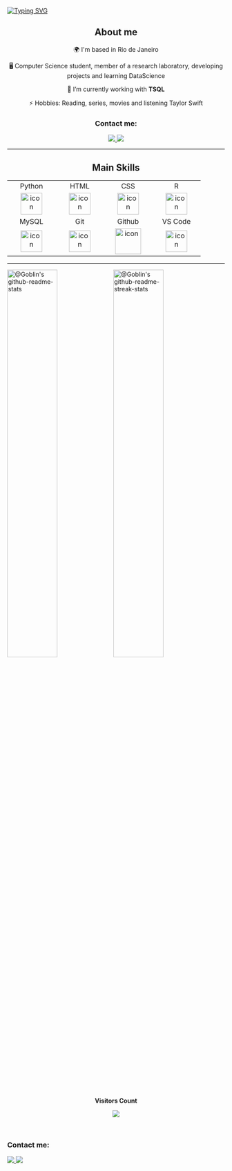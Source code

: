 [![Typing SVG](https://readme-typing-svg.herokuapp.com/?color=ffffff&size=35&center=true&vCenter=true&width=1000&lines=Julia+Carvalhosa)](https://git.io/typing-svg)

<h2 align="center">About me</h2>

<div>

  <div align="center">
    <p>🌍  I'm based in Rio de Janeiro</p>
    <p>🖥️  Computer Science student, member of a research laboratory, developing projects and learning DataScience</p>
    <p>🌱  I’m currently working with <b>TSQL</b></p> 
    <p>⚡  Hobbies: Reading, series, movies and listening Taylor Swift</p>
    <h3>Contact me:</h3>
    <a href="mailto:juliaacarvalhosa@gmail.com" target="_blank">
        <img src="https://img.shields.io/badge/GMAIL-white?style=flat-square&logo=gmail&link=juliaacarvalhosa%40gmail.com"/>
    </a>
    <a href="[https://www.linkedin.com/in/bernardo-gonçalves-spinelli-martins-18560b269/](https://www.linkedin.com/in/j%C3%BAlia-vict%C3%B3ria-carvalhosa-de-amorim-5933b0230?utm_source=share&utm_campaign=share_via&utm_content=profile&utm_medium=ios_app)" target="_blank">
        <img src="https://img.shields.io/badge/LinkedIn-0077B5?style=for-the-badge&logo=linkedin&logoColor=white" target="_blank"/>
    </a>
  </div>
</div>

---
<div align="center">

  <h2>Main Skills</h2>


  <table>
    <tr>
      <td align="center">Python</td>
      <td align="center">HTML</td>
      <td align="center">CSS</td>
      <td align="center">R</td>
    </tr>
    <tr>
      <td align="center" width="96">
        <img src="https://techstack-generator.vercel.app/python-icon.svg" alt="icon" width="50" height="50" />
      </td>
      <td align="center" width="96">
         <img src="https://skillicons.dev/icons?i=html" width="50" height="50" alt="icon" />
      </td>
      <td align="center" width="96">
          <img src="https://skillicons.dev/icons?i=css" width="50" height="50" alt="icon" />
      </td>
       <td align="center" width="96">
          <img src="https://skillicons.dev/icons?i=r" width="50" height="50" alt="icon" />
      </td>
    </tr>
    <tr>
      <td align="center">MySQL</td>
      <td align="center">Git</td>
      <td align="center">Github</td>
      <td align="center">VS Code</td>
    </tr>
    <tr>
       <td align="center" width="96">
         <img src="https://techstack-generator.vercel.app/mysql-icon.svg" alt="icon" width="50" height="50" />
      </td>
      <td align="center" width="96">
         <img src="https://skillicons.dev/icons?i=git" width="50" height="50" alt="icon" />
      </td>
      <td align="center" width="96">
         <img src="https://techstack-generator.vercel.app/github-icon.svg" alt="icon" width="60" height="60" />
      </td>
      <td align="center" width="96">
         <img src="https://skillicons.dev/icons?i=vscode" width="50" height="50" alt="icon" />
      </td>
    </tr>
    </table>

  </div>

---

<p align="center">

<a href="https://github.com/PrinceGoblinTech?tab=repositories"><img src="https://github-readme-stats-one-bice.vercel.app/api?username=juliaacarvalhosa&theme=gotham&show_icons=true&count_private=true&hide_border=true&role=OWNER,ORGANIZATION_MEMBER,COLLABORATOR"  width="48%" alt="@Goblin's github-readme-stats"/></a>
<a href="https://github.com/PrinceGoblinTech?tab=stars"><img src="https://github-readme-streak-stats.herokuapp.com?user=juliaacarvalhosa&theme=gotham&hide_border=true&date_format=M%20j%5B%2C%20Y%5D"  width="48%" alt="@Goblin's github-readme-streak-stats"/></a>

<div align="center">
  <br><p><b>Visitors Count</b></p>  
  <p><img src="https://profile-counter.glitch.me/{juliaacarvalhosa}/count.svg" /></p> 
  <br>
</div>
 <h3>Contact me:</h3>
    <a href="mailto:juliaacarvalhosa@gmail.com" target="_blank">
        <img src="https://img.shields.io/badge/GMAIL-white?style=flat-square&logo=gmail&link=juliaacarvalhosa%40gmail.com"/>
    </a>
    <a href="https://www.linkedin.com/in/j%C3%BAlia-vict%C3%B3ria-carvalhosa-de-amorim-5933b0230?utm_source=share&utm_campaign=share_via&utm_content=profile&utm_medium=ios_app" target="_blank">
        <img src="https://img.shields.io/badge/LinkedIn-0077B5?style=for-the-badge&logo=linkedin&logoColor=white" target="_blank"/>
    </a>
